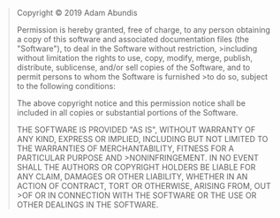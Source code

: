 >Copyright &copy; 2019 Adam Abundis
>
>Permission is hereby granted, free of charge, to any person obtaining a copy of this software and associated documentation files (the "Software"), to deal in the Software without restriction, >including without limitation the rights to use, copy, modify, merge, publish, distribute, sublicense, and/or sell copies of the Software, and to permit persons to whom the Software is furnished >to do so, subject to the following conditions:
>
>The above copyright notice and this permission notice shall be included in all copies or substantial portions of the Software.
>
>THE SOFTWARE IS PROVIDED "AS IS", WITHOUT WARRANTY OF ANY KIND, EXPRESS OR IMPLIED, INCLUDING BUT NOT LIMITED TO THE WARRANTIES OF MERCHANTABILITY, FITNESS FOR A PARTICULAR PURPOSE AND >NONINFRINGEMENT. IN NO EVENT SHALL THE AUTHORS OR COPYRIGHT HOLDERS BE LIABLE FOR ANY CLAIM, DAMAGES OR OTHER LIABILITY, WHETHER IN AN ACTION OF CONTRACT, TORT OR OTHERWISE, ARISING FROM, OUT >OF OR IN CONNECTION WITH THE SOFTWARE OR THE USE OR OTHER DEALINGS IN THE SOFTWARE.
